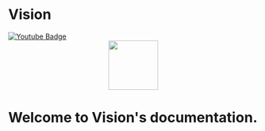 # Vision
<img src="https://komarev.com/ghpvc/?username=ggV1sion&style=flat-square&color=blue" alt=""/>
<div id="badges">
  <a href="https://www.youtube.com/@gg_v1sion">
    <img src="https://img.shields.io/badge/YouTube-red?style=for-the-badge&logo=youtube&logoColor=white" alt="Youtube Badge"/>
  </a>
</div>
<div id="header" align="center">
  <img src="https://cdn.discordapp.com/attachments/1058483919474925610/1064658114315567245/vision_logo_png.png" width="100"/>
</div>
<h1>
  Welcome to Vision's documentation.
</h1>
